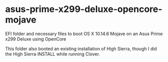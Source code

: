 # asus-prime-x299-deluxe-opencore-mojave
EFI folder and necessary files to boot OS X 10.14.6 Mojave on an Asus Prime x299 Deluxe using OpenCore

This folder also booted an existing installation of High Sierra, though I did the High Sierra INSTALL while running Clover.
